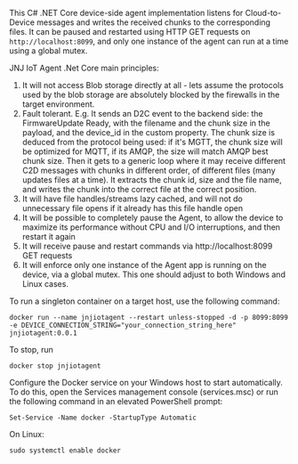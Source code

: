 
This C# .NET Core device-side agent implementation listens for Cloud-to-Device messages and writes the received chunks to the corresponding files. It can be paused and restarted using HTTP GET requests on `http://localhost:8099`, and only one instance of the agent can run at a time using a global mutex.

JNJ IoT Agent .Net Core main principles:
1. It will not access Blob storage directly at all - lets assume the protocols used by the blob storage are absolutely blocked by the firewalls in the target environment.
2. Fault tolerant. E.g. It sends an D2C event to the backend side: the FirmwareUpdate Ready, with the filename and the chunk size in the payload, and the device_id in the custom property. The chunk size is deduced from the protocol being used: if it's MGTT, the chunk size will be optimized for MQTT, if its AMQP, the size will match AMQP best chunk size. Then it gets to a generic loop where it may receive different C2D messages with chunks in different order, of different files (many updates files at a time). It extracts the chunk id, size and the file name, and writes the chunk into the correct file at the correct position.
3. It will have file handles/streams lazy cached, and will not do unnecessary file opens if it already has this file handle open
4. It will be possible to completely pause the Agent, to allow the device to maximize its performance without CPU and I/O interruptions, and then restart it again
5. It will receive pause and restart commands via http://localhost:8099  GET requests
6. It will enforce only one instance of the Agent app is running on the device, via a global mutex. This one should adjust to both Windows and Linux cases.

To run a singleton container on a target host, use the following command:
```
docker run --name jnjiotagent --restart unless-stopped -d -p 8099:8099 -e DEVICE_CONNECTION_STRING="your_connection_string_here" jnjiotagent:0.0.1
```

To stop, run
```
docker stop jnjiotagent
```

Configure the Docker service on your Windows host to start automatically. To do this, open the Services management console (services.msc) or run the following command in an elevated PowerShell prompt:
```
Set-Service -Name docker -StartupType Automatic
```

On Linux:
```
sudo systemctl enable docker
```